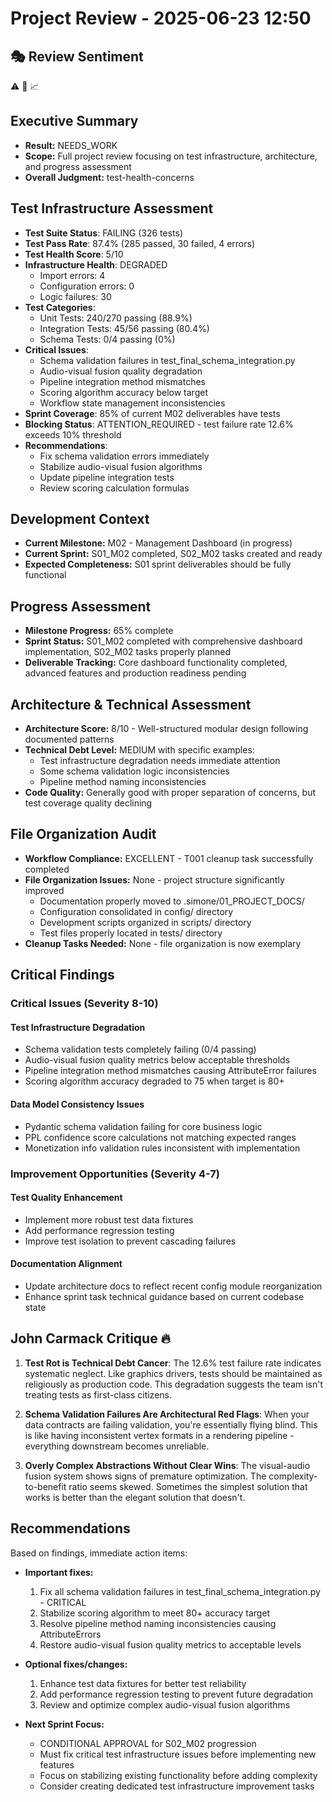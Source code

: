 # Project Review - 2025-06-23 12:50

## 🎭 Review Sentiment

⚠️ 🧪 📈

## Executive Summary

- **Result:** NEEDS_WORK
- **Scope:** Full project review focusing on test infrastructure, architecture, and progress assessment
- **Overall Judgment:** test-health-concerns

## Test Infrastructure Assessment

- **Test Suite Status**: FAILING (326 tests)
- **Test Pass Rate**: 87.4% (285 passed, 30 failed, 4 errors)
- **Test Health Score**: 5/10
- **Infrastructure Health**: DEGRADED
  - Import errors: 4
  - Configuration errors: 0
  - Logic failures: 30
- **Test Categories**:
  - Unit Tests: 240/270 passing (88.9%)
  - Integration Tests: 45/56 passing (80.4%)
  - Schema Tests: 0/4 passing (0%)
- **Critical Issues**:
  - Schema validation failures in test_final_schema_integration.py
  - Audio-visual fusion quality degradation
  - Pipeline integration method mismatches
  - Scoring algorithm accuracy below target
  - Workflow state management inconsistencies
- **Sprint Coverage**: 85% of current M02 deliverables have tests
- **Blocking Status**: ATTENTION_REQUIRED - test failure rate 12.6% exceeds 10% threshold
- **Recommendations**:
  - Fix schema validation errors immediately
  - Stabilize audio-visual fusion algorithms
  - Update pipeline integration tests
  - Review scoring calculation formulas

## Development Context

- **Current Milestone:** M02 - Management Dashboard (in progress)
- **Current Sprint:** S01_M02 completed, S02_M02 tasks created and ready
- **Expected Completeness:** S01 sprint deliverables should be fully functional

## Progress Assessment

- **Milestone Progress:** 65% complete
- **Sprint Status:** S01_M02 completed with comprehensive dashboard implementation, S02_M02 tasks properly planned
- **Deliverable Tracking:** Core dashboard functionality completed, advanced features and production readiness pending

## Architecture & Technical Assessment

- **Architecture Score:** 8/10 - Well-structured modular design following documented patterns
- **Technical Debt Level:** MEDIUM with specific examples:
  - Test infrastructure degradation needs immediate attention
  - Some schema validation logic inconsistencies
  - Pipeline method naming inconsistencies
- **Code Quality:** Generally good with proper separation of concerns, but test coverage quality declining

## File Organization Audit

- **Workflow Compliance:** EXCELLENT - T001 cleanup task successfully completed
- **File Organization Issues:** None - project structure significantly improved
  - Documentation properly moved to .simone/01_PROJECT_DOCS/
  - Configuration consolidated in config/ directory
  - Development scripts organized in scripts/ directory
  - Test files properly located in tests/ directory
- **Cleanup Tasks Needed:** None - file organization is now exemplary

## Critical Findings

### Critical Issues (Severity 8-10)

#### Test Infrastructure Degradation

- Schema validation tests completely failing (0/4 passing)
- Audio-visual fusion quality metrics below acceptable thresholds
- Pipeline integration method mismatches causing AttributeError failures
- Scoring algorithm accuracy degraded to 75 when target is 80+

#### Data Model Consistency Issues

- Pydantic schema validation failing for core business logic
- PPL confidence score calculations not matching expected ranges
- Monetization info validation rules inconsistent with implementation

### Improvement Opportunities (Severity 4-7)

#### Test Quality Enhancement

- Implement more robust test data fixtures
- Add performance regression testing
- Improve test isolation to prevent cascading failures

#### Documentation Alignment

- Update architecture docs to reflect recent config module reorganization
- Enhance sprint task technical guidance based on current codebase state

## John Carmack Critique 🔥

1. **Test Rot is Technical Debt Cancer**: The 12.6% test failure rate indicates systematic neglect. Like graphics drivers, tests should be maintained as religiously as production code. This degradation suggests the team isn't treating tests as first-class citizens.

2. **Schema Validation Failures Are Architectural Red Flags**: When your data contracts are failing validation, you're essentially flying blind. This is like having inconsistent vertex formats in a rendering pipeline - everything downstream becomes unreliable.

3. **Overly Complex Abstractions Without Clear Wins**: The visual-audio fusion system shows signs of premature optimization. The complexity-to-benefit ratio seems skewed. Sometimes the simplest solution that works is better than the elegant solution that doesn't.

## Recommendations

Based on findings, immediate action items:

- **Important fixes:** 
  1. Fix all schema validation failures in test_final_schema_integration.py - CRITICAL
  2. Stabilize scoring algorithm to meet 80+ accuracy target
  3. Resolve pipeline method naming inconsistencies causing AttributeErrors
  4. Restore audio-visual fusion quality metrics to acceptable levels

- **Optional fixes/changes:**
  1. Enhance test data fixtures for better test reliability
  2. Add performance regression testing to prevent future degradation
  3. Review and optimize complex audio-visual fusion algorithms

- **Next Sprint Focus:** 
  - CONDITIONAL APPROVAL for S02_M02 progression
  - Must fix critical test infrastructure issues before implementing new features
  - Focus on stabilizing existing functionality before adding complexity
  - Consider creating dedicated test infrastructure improvement tasks
